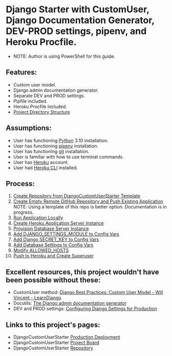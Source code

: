 # Django Starter with CustomUser, Django Documentation Generator, DEV-PROD settings, pipenv, and Heroku Procfile.


* NOTE: Author is using PowerShell for this guide.

## Features:
* Custom user model.
* Django admin documentation generator.
* Separate DEV and PROD settings.
* Pipfile included.
* Heroku Procfile included.
* [Project Directory Structure](notes/directory_structure.md)

## Assumptions:
* User has functioning [Python](https://www.python.org/downloads/) 3.10 installation.
* User has functioning [pipenv](https://pypi.org/project/pipenv/) installation.
* User has functioning [git](https://git-scm.com/downloads) installation.
* User is familiar with how to use terminal commands.
* User has [Heroku](https://www.heroku.com/) account.
* User had [Heroku CLI](https://devcenter.heroku.com/articles/heroku-cli#install-the-heroku-cli) installed.

## Process:
1. [Create Repository from DjangoCustomUserStarter Template](notes/01_create_repository_from_template.md)
1. [Create Empty Remote GitHub Repository and Push Existing Application](notes/create_empty_remote_repo_push_existing_application.md) NOTE: Using a template of this repo is better option. Documentation is in progress.
1. [Run Application Locally](notes/run_application_locally.md)
1. [Create Heroku Application Server Instance](notes/create_heroku_application_server_instance.md)
1. [Provision Database Server Instance](notes/provision_database_server_instance.md)
1. [Add DJANGO_SETTINGS_MODULE to Config Vars](notes/add_django_settings_module_to_config_vars.md)
1. [Add Django SECRET_KEY to Config Vars](notes/add_secret_key_to_config_vars.md)
1. [Add Database Settings to Config Vars](notes/add_database_settings_to_config_vars.md)
1. [Modify ALLOWED_HOSTS](notes/modify_allowed_hosts.md)
1. [Push to Heroku and Create Superuser](notes/push_to_heroku_and_createsuperuser.md)

## Excellent resources, this project wouldn't have been possible without these:
* CustomUser method: [Django Best Practices: Custom User Model - Will Vincent - LearnDjango](https://learndjango.com/tutorials/django-custom-user-model)
* Docutils: [The Django admin documentation generator](https://docs.djangoproject.com/en/4.0/ref/contrib/admin/admindocs/)
* DEV and PROD settings: [Configuring Django Settings for Production](https://thinkster.io/tutorials/configuring-django-settings-for-production)

## Links to this project's pages:
* DjangoCustomUserStarter [Production Deployment](https://django-custom-user-starter.herokuapp.com/)
* DjangoCustomUserStarter [Project Board](https://github.com/brucestull/DjangoCustomUserStarter/projects/1)
* DjangoCustomUserStarter [Repository](https://github.com/brucestull/DjangoCustomUserStarter)
